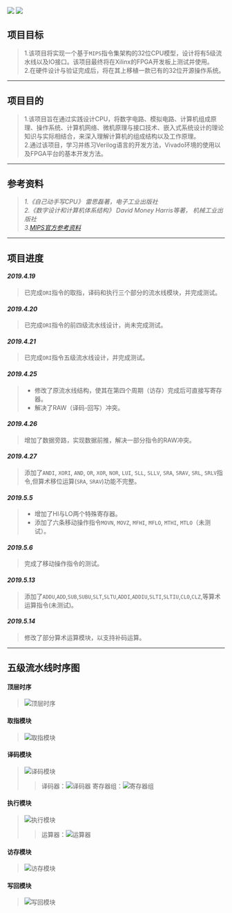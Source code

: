 ![](https://img.shields.io/badge/master-bjwang964-blue.svg
)  ![](https://img.shields.io/badge/compilation-catandmore-brightgreen.svg)

## **项目目标**
>1.该项目将实现一个基于`MIPS`指令集架构的32位CPU模型，设计将有5级流水线以及IO接口。该项目最终将在Xilinx的FPGA开发板上测试并使用。  
>2.在硬件设计与验证完成后，将在其上移植一款已有的32位开源操作系统。  
---- 
## **项目目的**
>1.该项目旨在通过实践设计CPU，将数字电路、模拟电路、计算机组成原理、操作系统、计算机网络、微机原理与接口技术、嵌入式系统设计的理论知识与实际相结合，来深入理解计算机的组成结构以及工作原理。  
>2.通过该项目，学习并练习Verilog语言的开发方法，Vivado环境的使用以及FPGA平台的基本开发方法。 
----
## **参考资料**
>*1.《自己动手写CPU》 雷思磊著，电子工业出版社*  
>*2.《数字设计和计算机体系结构》 David Money Harris等著， 机械工业出版社*  
>*3.[MIPS官方参考资料](https://www.mips.com/products/architectures/mips32-2/)*  
----
## **项目进度**
#### *2019.4.19*
> 已完成`ORI`指令的取指，译码和执行三个部分的流水线模块，并完成测试。 
#### *2019.4.20*
> 已完成`ORI`指令的前四级流水线设计，尚未完成测试。  
#### *2019.4.21*
> 已完成`ORI`指令五级流水线设计，并完成测试。  
#### *2019.4.25*
>* 修改了原流水线结构，使其在第四个周期（访存）完成后可直接写寄存器。  
>* 解决了RAW（译码-回写）冲突。 
#### *2019.4.26*
> 增加了数据旁路，实现数据前推，解决一部分指令的RAW冲突。
#### *2019.4.27*
> 添加了`ANDI`, `XORI`, `AND`, `OR`, `XOR`, `NOR`, `LUI`, `SLL`, `SLLV`, `SRA`, `SRAV`, `SRL`, `SRLV`指令,但算术移位运算(`SRA`, `SRAV`)功能不完整。
#### *2019.5.5*
>* 增加了HI与LO两个特殊寄存器。
>* 添加了六条移动操作指令`MOVN`, `MOVZ`, `MFHI`, `MFLO`, `MTHI`, `MTLO`（未测试）。
#### *2019.5.6*
>完成了移动操作指令的测试。
#### *2019.5.13*
>  添加了`ADDU`,`ADD`,`SUB`,`SUBU`,`SLT`,`SLTU`,`ADDI`,`ADDIU`,`SLTI`,`SLTIU`,`CLO`,`CLZ`,等算术运算指令(未测试)。
#### *2019.5.14*
>修改了部分算术运算模块，以支持补码运算。
----
## **五级流水线时序图**
#### 顶层时序
>![顶层时序](https://github.com/bjwang964/MIPS/blob/master/Picture/five-pipeline.png)
#### 取指模块
>![取指模块](https://github.com/bjwang964/MIPS/blob/master/Picture/Instr_Fetch.PNG)
#### 译码模块
>![译码模块](https://github.com/bjwang964/MIPS/blob/master/Picture/Instr_Decode.PNG)
>>译码器：![译码器](https://github.com/bjwang964/MIPS/blob/master/Picture/Instr_Decode_Decoder.PNG)
>>寄存器组：![寄存器组](https://github.com/bjwang964/MIPS/blob/master/Picture/Instr_Decode_Regsiters.PNG)
#### 执行模块
>![执行模块](https://github.com/bjwang964/MIPS/blob/master/Picture/Instr_Execute.PNG)
>>运算器：![运算器](https://github.com/bjwang964/MIPS/blob/master/Picture/Instr_Execute_EX.PNG)
#### 访存模块
>![访存模块](https://github.com/bjwang964/MIPS/blob/master/Picture/Instr_Mem.PNG)
#### 写回模块
>![写回模块](https://github.com/bjwang964/MIPS/blob/master/Picture/Instr_WB.PNG)